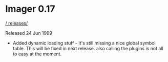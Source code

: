 # Imager 0.17

[ / ](..) [releases/](./)

Released 24 Jun 1999

- Added dynamic loading stuff - It's still missing a nice  global symbol table. This will be fixed in next release.  also calling the plugins is not all to easy at the moment.